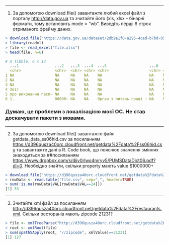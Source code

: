 ----------------------

1. За допомогою download.file() завантажте любий excel файл з порталу http://data.gov.ua та зчитайте його (xls, xlsx – бінарні формати, тому встановить mode = “wb”. Виведіть перші 6 строк отриманого фрейму даних.
```r
> download.file("https://data.gov.ua/dataset/2db9a1f0-a295-4ced-b7bd-0523cf3f25b6/resource/81037a1c-5f3e-434a-8108-3b1be1cf11fd/download/zvit-0813230.xls",destfile="file.xlsx",method="libcurl", mode="wb")
> library(readxl)
> file <- read_excel("file.xlsx")
> head(file, n=6)

# A tibble: 6 x 13
  ...1                ...2   ...3  ...4  ...5                   ...6  ...7  ...8  ...9  `ЗАТВЕРДЖЕНО\nНаказ Міністерства фінансів~ ...11 ...12 ...13
  <chr>               <chr>  <chr> <chr> <chr>                  <chr> <chr> <chr> <chr> <chr>                                      <chr> <chr> <chr>
1 NA                  NA     NA    NA    NA                     NA    NA    NA    NA    NA                                         NA    NA    NA   
2 NA                  NA     NA    NA    NA                     NA    NA    NA    NA    NA                                         NA    NA    NA   
3 NA                  NA     NA    NA    NA                     NA    NA    NA    NA    NA                                         NA    NA    NA   
4 Звіт                NA     NA    NA    NA                     NA    NA    NA    NA    NA                                         NA    NA    NA   
5 про виконання пасп~ NA     NA    NA    NA                     NA    NA    NA    NA    NA                                         NA    NA    NA   
6 1.                  08000~ NA    NA    Орган з питань праці ~ NA    NA    NA    NA    NA                                         NA    NA    NA   
```

### Думаю, це проблеми з локалізацією моєї ОС. Не став доскачувати пакети з мовами.

----------------------

2. За допомогою download.file() завантажте файл getdata_data_ss06hid.csv за посиланням https://d396qusza40orc.cloudfront.net/getdata%2Fdata%2Fss06hid.csv та завантажте дані в R. Code book, що пояснює значення змінних знаходиться за ##посиланням https://www.dropbox.com/s/dijv0rlwo4mryv5/PUMSDataDict06.pdf?dl=0. Необхідно знайти, скільки property мають value $1000000+
```r
> download.file("https://d396qusza40orc.cloudfront.net/getdata%2Fdata%2Fss06hid.csv", destfile="file.csv", method="curl")
> rowData <- read.table("file.csv", sep=",", header=TRUE)
> sum(!is.na(rowData$VAL[rowData$VAL==24]))
[1] 53
```

----------------------

3. Зчитайте xml файл за посиланням http://d396qusza40orc.cloudfront.net/getdata%2Fdata%2Frestaurants.xml. Скільки ресторанів мають zipcode 21231?
```r
> file <- xmlTreeParse("http://d396qusza40orc.cloudfront.net/getdata%2Fdata%2Frestaurants.xml", useInternal=TRUE)
> root <- xmlRoot(file)
> sum(xpathSApply(root, "//zipcode", xmlValue)==21231)
[1] 127
```
